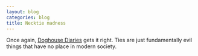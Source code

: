 ```yaml
---
layout: blog
categories: blog 
title: Necktie madness
---
```

Once again, [Doghouse Diaries](https://thedoghousediaries.com/5858) gets it right.  Ties are just fundamentally evil things that have no place in modern society.

